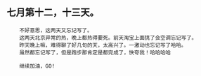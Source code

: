 ## 七月第十二，十三天。

		不好意思，这两天又忘记写了。
		这两天北京异常的热，晚上都热得要死。前天淘宝上面挑了会空调忘记写了。
		昨天晚上嘛，难得聊了好几句的天，太高兴了。一激动也忘记写了哈哈。
		虽然都忘记写了，但是跑步那肯定是都完成了，快夸我！哈哈哈哈

		继续加油，GO!